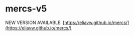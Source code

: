 # mercs-v5

NEW VERSION AVAILABLE: [https://eliavw.github.io/mercs/](https://eliavw.github.io/mercs/)
